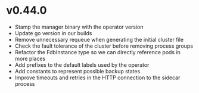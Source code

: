 # v0.44.0

* Stamp the manager binary with the operator version
* Update go version in our builds
* Remove unnecessary requeue when generating the initial cluster file
* Check the fault tolerance of the cluster before removing process groups
* Refactor the FdbInstance type so we can directly reference pods in more places
* Add prefixes to the default labels used by the operator
* Add constants to represent possible backup states
* Improve timeouts and retries in the HTTP connection to the sidecar process
